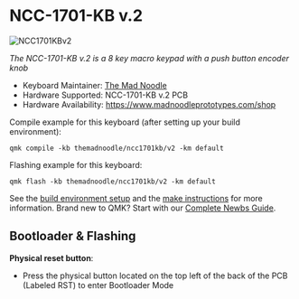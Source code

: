 # NCC-1701-KB v.2

![NCC1701KBv2](https://i.imgur.com/Zq1SjBTh.jpg)

*The NCC-1701-KB v.2 is a 8 key macro keypad with a push button encoder knob*

* Keyboard Maintainer: [The Mad Noodle](https://github.com/The-Mad-Noodle)
* Hardware Supported: NCC-1701-KB v.2 PCB
* Hardware Availability: https://www.madnoodleprototypes.com/shop


Compile example for this keyboard (after setting up your build environment):

    qmk compile -kb themadnoodle/ncc1701kb/v2 -km default

Flashing example for this keyboard:

    qmk flash -kb themadnoodle/ncc1701kb/v2 -km default

See the [build environment setup](https://docs.qmk.fm/#/getting_started_build_tools) and the [make instructions](https://docs.qmk.fm/#/getting_started_make_guide) for more information. Brand new to QMK? Start with our [Complete Newbs Guide](https://docs.qmk.fm/#/newbs).

## Bootloader & Flashing


**Physical reset button**: 

* Press the physical button located on the top left of the back of the PCB (Labeled RST) to enter Bootloader Mode
